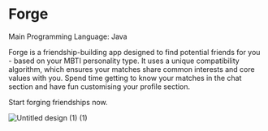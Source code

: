 # Forge
Main Programming Language: Java

Forge is a friendship-building app designed to find potential friends for you - based on your MBTI personality type. It uses a unique compatibility algorithm, which ensures your matches share common interests and core values with you. Spend time getting to know your matches in the chat section and have fun customising your profile section. 

Start forging friendships now.

![Untitled design (1) (1)](https://user-images.githubusercontent.com/56741687/116945344-50b02300-ac6f-11eb-886a-0a0c8330b55f.png)
